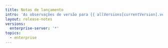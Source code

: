 ```yaml
---
title: Notas de lançamento
intro: 'As observações de versão para {{ allVersions[currentVersion].versionTitle }}.'
layout: release-notes
versions:
  enterprise-server: '*'
topics:
  - enterprise
---
```


